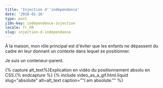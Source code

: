 ```yaml
---
title: 'Injection d''indépendance'
date: '2018-01-16'
type: post
i18n-key: independence-injection
locale: fr_FR
slug: injection-d-independance
---
```


À la maison, mon rôle principal est d'éviter que les enfants ne dépassent du cadre en leur donnant un contexte dans lequel se positionner.

Je suis un conteneur-parent.

{% capture alt_text%}Explication en vidéo du positionnement absolu en CSS.{% endcapture %}
{% include video_as_a_gif.html.liquid
slug="absolute"
alt=alt_text
caption="&quot;I am absolute.&quot;"
%}
